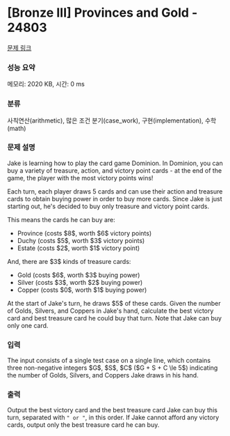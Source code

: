 # [Bronze III] Provinces and Gold - 24803 

[문제 링크](https://www.acmicpc.net/problem/24803) 

### 성능 요약

메모리: 2020 KB, 시간: 0 ms

### 분류

사칙연산(arithmetic), 많은 조건 분기(case_work), 구현(implementation), 수학(math)

### 문제 설명

<p>Jake is learning how to play the card game Dominion. In Dominion, you can buy a variety of treasure, action, and victory point cards - at the end of the game, the player with the most victory points wins!</p>

<p>Each turn, each player draws 5 cards and can use their action and treasure cards to obtain buying power in order to buy more cards. Since Jake is just starting out, he's decided to buy only treasure and victory point cards.</p>

<p>This means the cards he can buy are:</p>

<ul>
	<li>Province (costs $8$, worth $6$ victory points)</li>
	<li>Duchy (costs $5$, worth $3$ victory points)</li>
	<li>Estate (costs $2$, worth $1$ victory point)</li>
</ul>

<p>And, there are $3$ kinds of treasure cards:</p>

<ul>
	<li>Gold (costs $6$, worth $3$ buying power)</li>
	<li>Silver (costs $3$, worth $2$ buying power)</li>
	<li>Copper (costs $0$, worth $1$ buying power)</li>
</ul>

<p>At the start of Jake's turn, he draws $5$ of these cards. Given the number of Golds, Silvers, and Coppers in Jake's hand, calculate the best victory card and best treasure card he could buy that turn. Note that Jake can buy only one card.</p>

### 입력 

 <p>The input consists of a single test case on a single line, which contains three non-negative integers $G$, $S$, $C$ ($G + S + C \le 5$) indicating the number of Golds, Silvers, and Coppers Jake draws in his hand.</p>

### 출력 

 <p>Output the best victory card and the best treasure card Jake can buy this turn, separated with <code>" or "</code>, in this order. If Jake cannot afford any victory cards, output only the best treasure card he can buy.</p>

